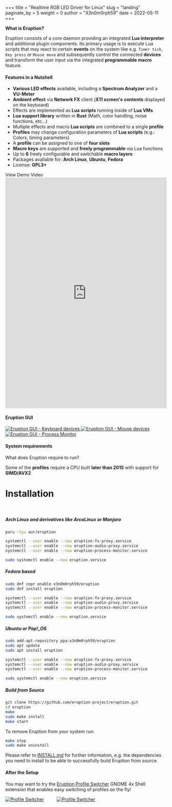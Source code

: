 +++
title = "Realtime RGB LED Driver for Linux"
slug = "landing"
paginate_by = 5
weight = 0
author = "X3n0m0rph59"
date = 2022-05-11
+++

**What is Eruption?**

Eruption consists of a core daemon providing an integrated **Lua interpreter** and additional plugin components. Its primary usage is to execute Lua scripts that may react to certain **events** on the system like e.g. `Timer tick`, `Key press` or `Mouse move` and subsequently control the connected **devices** and transform the user input via the integrated **programmable macro** feature.

#### Features in a Nutshell

* **Various LED effects** available, including a **Spectrum Analyzer** and a **VU-Meter**
* **Ambient effect** via **Network FX** client (**X11 screen's** **contents** displayed on the keyboard)
* Effects are implemented as **Lua scripts** running inside of **Lua VMs**
* **Lua support library** written in **Rust** (Math, color handling, noise functions, etc...)
* Multiple effects and macro **Lua scripts** are combined to a single **profile**
* **Profiles** may change configuration parameters of **Lua scripts** (e.g.: Colors, timing parameters)
* A **profile** can be assigned to one of **four slots**
* **Macro keys** are supported and **freely programmable** via Lua functions
* Up to **6** freely configurable and switchable **macro layers**
* Packages available for: **Arch Linux**, **Ubuntu**, **Fedora**
* License: **GPL3+**

<div class="spacer-button"></div>

<div class="d-flex justify-content-center">
    <a class="viewMoreButton animate__animated animate__fadeInDown animate__delay-4s" onclick="document.getElementById('player').scrollIntoView(false);">View Demo Video</a>
</div>

<div class="spacer-padding"></div>

<div class="scroll-reveal">
    <iframe id="ytplayer" type="text/html" width="100%" height="720px"
    src="https://www.youtube.com/embed/ig_71zg14nQ?autoplay=1&origin=https://eruption-project.org/"
    frameborder="0"></iframe>
</div>

<div id="player" class="spacer-special"></div>

<div class="spacer-padding"></div>

<div class="pswp-gallery pswp-gallery--single-column" id="my-gallery-1">
  <h4>Eruption GUI</h4>

  <a href="/img/screenshot-01.png"
    data-pswp-width="1492"
    data-pswp-height="881"
    target="_blank">
    <img src="/img/screenshot-01.png" alt="Eruption GUI - Keyboard devices" />
  </a>
  <a href="/img/screenshot-02.png"
    data-pswp-width="1492"
    data-pswp-height="881"
    target="_blank">
    <img src="/img/screenshot-02.png" alt="Eruption GUI - Mouse devices" />
  </a>
 <a href="/img/screenshot-03.png"
    data-pswp-width="1492"
    data-pswp-height="881"
    target="_blank">
    <img src="/img/screenshot-03.png" alt="Eruption GUI - Process Monitor" />
  </a>
</div> 

#### System requirements

What does Eruption require to run?

Some of the **profiles** require a CPU built **later than 2015** with support for **SIMD/AVX2**

<a id="installation">

<div class="spacer-xs"></div>

# Installation

<br/>

##### Arch Linux and derivatives like ArcoLinux or Manjaro

```bash
paru -Syu aur/eruption

systemctl --user enable --now eruption-fx-proxy.service
systemctl --user enable --now eruption-audio-proxy.service
systemctl --user enable --now eruption-process-monitor.service

sudo systemctl enable --now eruption.service
```

<div class="spacer-section"></div>

##### Fedora based

```bash
sudo dnf copr enable x3n0m0rph59/eruption
sudo dnf install eruption

systemctl --user enable --now eruption-fx-proxy.service
systemctl --user enable --now eruption-audio-proxy.service
systemctl --user enable --now eruption-process-monitor.service

sudo systemctl enable --now eruption.service
```

<div class="spacer-section"></div>

##### Ubuntu or Pop!_OS

```bash
sudo add-apt-repository ppa:x3n0m0rph59/eruption
sudo apt update
sudo apt install eruption

systemctl --user enable --now eruption-fx-proxy.service
systemctl --user enable --now eruption-audio-proxy.service
systemctl --user enable --now eruption-process-monitor.service

sudo systemctl enable --now eruption.service
```

<div class="spacer-section"></div>

##### Build from Source

```bash
git clone https://github.com/eruption-project/eruption.git
cd eruption
make
sudo make install
make start
```

To remove Eruption from your system run:

```bash
make stop
sudo make uninstall
```

Please refer to [INSTALL.md](https://github.com/eruption-project/eruption/blob/master/docs/INSTALL.md) for further information, e.g. the dependencies you need to install to be
able to successfully build Eruption from source.

<div class="spacer-section"></div>

#### After the Setup

You may want to try the [Eruption Profile Switcher](https://extensions.gnome.org/extension/2621/eruption-profile-switcher/)
GNOME 4x Shell extension that enables easy switching of profiles on the fly!

<div class="pswp-gallery pswp-gallery--single-column" id="my-gallery-2">
    <div>
        <a href="/img/screenshot-profile-switcher-01.jpg"
            data-pswp-width="353"
            data-pswp-height="546"
            target="_blank"
            style="float:left">
            <img src="/img/screenshot-profile-switcher-01.jpg" alt="Profile Switcher" />
        </a>
        <a href="/img/screenshot-profile-switcher-02.jpg"
            data-pswp-width="435"
            data-pswp-height="1080"
            target="_blank"
            style="float:left; margin-left:40px;">
            <img src="/img/screenshot-profile-switcher-02.jpg" alt="Profile Switcher" />
        </a>
    </div>
</div>

<script type="module">
import Lightbox from '/js/photoswipe/photoswipe-lightbox.esm.min.js';
const lightbox1 = new Lightbox({
  gallery: '#my-gallery-1',
  children: 'a',
  pswpModule: () => import('/js/photoswipe/photoswipe.esm.min.js')
});
lightbox1.init();

const lightbox2 = new Lightbox({
  gallery: '#my-gallery-2',
  children: 'a',
  pswpModule: () => import('/js/photoswipe/photoswipe.esm.min.js')
});
lightbox2.init();
</script>

<link rel="stylesheet" href="/css/photoswipe.css">
